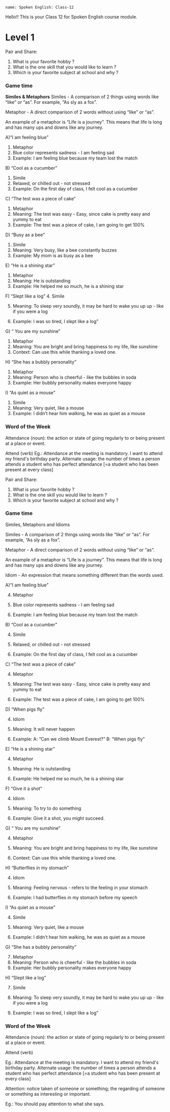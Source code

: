 ```ngMeta
name: Spoken English: Class-12
```

Hello!! 
This is your Class 12 for Spoken English course module.

# Level 1
Pair and Share:
1. What is your favorite hobby ?
2. What is the one skill that you would like to learn ?
3. Which is your favorite subject at school and why ?

### Game time
**Similes & Metaphors**
Similes - A comparison of 2 things using words like “like” or “as”. For example, “As sly as a fox”.

Metaphor - A direct comparison of 2 words without using “like” or “as”.

An example of a metaphor is “Life is a journey”. This means that life is long and has many ups and downs like any journey. 


A)“I am feeling blue”

1. Metaphor
2. Blue color represents sadness - I am feeling sad
3. Example: I am feeling blue because my team lost the match


B) “Cool as a cucumber”
1. Simile
2. Relaxed, or chilled out - not stressed
3. Example: On the first day of class, I felt cool as a cucumber


C) “The test was a piece of cake”
1. Metaphor
2. Meaning: The test was easy - Easy, since cake is pretty easy and yummy to eat
3. Example: The test was a piece of cake, I am going to get 100%


D) “Busy as a bee”
1. Simile
2. Meaning: Very busy, like a bee constantly buzzes
3. Example: My mom is as busy as a bee
 
E) “He is a shining star”
1. Metaphor
2. Meaning: He is outstanding
3. Example: He helped me so much, he is a shining star

F) “Slept like a log”
4. Simile

5. Meaning: To sleep very soundly, it may be hard to wake you up up - like if you were a log

6. Example: I was so tired, I slept like a log”

G) “ You are my sunshine”
1. Metaphor
2. Meaning: You are bright and bring happiness to my life, like sunshine
3. Context: Can use this while thanking a loved one.

H) “She has a bubbly personality”
1. Metaphor
2. Meaning: Person who is cheerful - like the bubbles in soda
3. Example: Her bubbly personality makes everyone happy
 
I) “As quiet as a mouse”
1. Simile
2. Meaning: Very quiet, like a mouse
3. Example: I didn’t hear him walking, he was as quiet as a mouse 

### Word of the Week

Attendance (noun): the action or state of going regularly to or being present at a place or event.

Attend (verb)
Eg.: Attendance at the meeting is mandatory.
I want to attend my friend's birthday party.
Alternate usage: the number of times a person attends
a student who has perfect attendance [=a student who has been
present at every class] 

Pair and Share:
1. What is your favorite hobby ?
2. What is the one skill you would like to learn ?
3. Which is your favorite subject at school and why ? 


### Game time
Similes, Metaphors and Idioms

Similes - A comparison of 2 things using words like “like” or “as”. For example, “As sly as a fox”.

Metaphor - A direct comparison of 2 words without using “like” or “as”.

An example of a metaphor is “Life is a journey”. This means that life is long and has many ups and downs like any journey.

Idiom - An expression that means something different than the words used.

A)“I am feeling blue”

4. Metaphor

5. Blue color represents sadness - I am feeling sad

6. Example: I am feeling blue because my team lost the match 



B) “Cool as a cucumber”

4. Simile

5. Relaxed, or chilled out - not stressed

6. Example: On the first day of class, I felt cool as a cucumber


C) “The test was a piece of cake”

4. Metaphor

5. Meaning: The test was easy - Easy, since cake is pretty easy and yummy to eat

6. Example: The test was a piece of cake, I am going to get 100%


D) “When pigs fly”

4. Idiom

5. Meaning: It will never happen

6. Example: A: “Can we climb Mount Everest?” B: “When pigs fly”


E) “He is a shining star”

4. Metaphor

5. Meaning: He is outstanding

6. Example: He helped me so much, he is a shining star


F) “Give it a shot”

4. Idiom

5. Meaning: To try to do something

6. Example: Give it a shot, you might succeed.


G) “ You are my sunshine”

4. Metaphor

5. Meaning: You are bright and bring happiness to my life, like sunshine

6. Context: Can use this while thanking a loved one.


H) “Butterflies in my stomach”

4. Idiom

5. Meaning: Feeling nervous - refers to the feeling in your stomach

6. Example: I had butterflies in my stomach before my speech


I) “As quiet as a mouse”

4. Simile

5. Meaning: Very quiet, like a mouse

6. Example: I didn’t hear him walking, he was as quiet as a mouse


G) “She has a bubbly personality”

7. Metaphor 
8. Meaning: Person who is cheerful - like the bubbles in soda
9. Example: Her bubbly personality makes everyone happy

H) “Slept like a log”

7. Simile

8. Meaning: To sleep very soundly, it may be hard to wake you up up - like if you were a log

9. Example: I was so tired, I slept like a log”

### Word of the Week
Attendance (noun): the action or state of going regularly to or being present at a place or event.

Attend (verb)

Eg.: Attendance at the meeting is mandatory.
I want to attend my friend's birthday party.
Alternate usage: the number of times a person attends a student who has perfect attendance [=a student who has been present at every class]

Attention: notice taken of someone or something; the regarding of someone or something as interesting or
important.

Eg.: You should pay attention to what she says.
